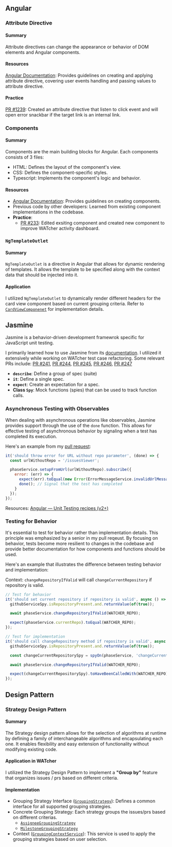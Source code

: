 ## Angular

### Attribute Directive
#### Summary
Attribute directives can change the appearance or behavior of DOM elements and Angular components.
#### Resources
[Angular Documentation](https://angular.io/guide/attribute-directives): Provides guidelines on creating and applying attribute directive, covering user events handling and passing values to attribute directive.
#### Practice
[PR #1239](https://github.com/CATcher-org/CATcher/pull/1239): Created an attribute directive that listen to click event and will open error snackbar if the target link is an internal link.

### Components
#### Summary
Components are the main building blocks for Angular. Each components consists of 3 files:
  - HTML: Defines the layout of the component's view.
  - CSS: Defines the component-specific styles.
  - Typescript: Implements the component's logic and behavior.
#### Resources
- [Angular Documentation](https://angular.io/guide/component-overview): Provides guidelines on creating components.
- Previous code by other developers: Learned from existing component implementations in the codebase.
- **Practice**:
    - [PR #233](https://github.com/CATcher-org/WATcher/pull/233): Edited exsiting component and created new component to improve WATcher activity dashboard.

### `NgTemplateOutlet`
#### Summary
`NgTemplateOutlet` is a directive in Angular that allows for dynamic rendering of templates. It allows the template to be specified along with the context data that should be injected into it.

#### Application
I utilized `NgTemplateOutlet` to dynamically render different headers for the card view component based on current grouping criteria. Refer to [`CardViewComponenet`](https://github.com/CATcher-org/WATcher/blob/main/src/app/issues-viewer/card-view/card-view.component.html) for implementation details.

## Jasmine 
Jasmine is a behavior-driven development framewrok specific for JavaScript unit testing.

I primarily learned how to use Jasmine from its [documentation](https://jasmine.github.io/api/edge/global). I utilized it extensively while working on WATcher test case refactoring. Some relevant PRs include: [PR #241](https://github.com/CATcher-org/WATcher/pull/241), [PR #244](https://github.com/CATcher-org/WATcher/pull/244), [PR #245](https://github.com/CATcher-org/WATcher/pull/245), [PR #246](https://github.com/CATcher-org/WATcher/pull/246), [PR #247](https://github.com/CATcher-org/WATcher/pull/247)

- **`describe`**: Define a group of spec (suite)
- **`it`**: Define a single spec.
- **`expect`**: Create an expectation for a spec.
- **Class `Spy`**: Mock functions (spies) that can be used to track function calls.

### Asynchronous Testing with Observables
When dealing with asynchronous operations like observables, Jasmine provides support through the use of the `done` function. This allows for effective testing of asynchronous behavior by signaling when a test has completed its execution.

Here's an example from my [pull request](https://github.com/CATcher-org/WATcher/pull/275):

```javascript
it('should throw error for URL without repo parameter', (done) => {
  const urlWithoutRepo = '/issuesViewer';

  phaseService.setupFromUrl(urlWithoutRepo).subscribe({
    error: (err) => {
      expect(err).toEqual(new Error(ErrorMessageService.invalidUrlMessage()));
      done(); // Signal that the test has completed
    }
  });
});
```
Resources: [Angular — Unit Testing recipes (v2+)](https://medium.com/google-developer-experts/angular-2-unit-testing-with-jasmine-defe20421584#59a4)

### Testing for Behavior
It's essential to test for behavior rather than implementation details. This principle was emphasized by a senior in my pull reqeust. By focusing on behavior, tests become more resilient to changes in the codebase and provide better documentation for how components and functions should be used.

Here's an example that illustrates the difference between testing behavior and implementation:

Context: `changeRepositoryIfValid` will call `changeCurrentRepository` if repository is valid.

```javascript
// Test for behavior
it('should set current repository if repository is valid', async () => {
  githubServiceSpy.isRepositoryPresent.and.returnValue(of(true));

  await phaseService.changeRepositoryIfValid(WATCHER_REPO);

  expect(phaseService.currentRepo).toEqual(WATCHER_REPO);
});

// Test for implementation
it('should call changeRepository method if repository is valid', async () => {
  githubServiceSpy.isRepositoryPresent.and.returnValue(of(true));

  const changeCurrentRepositorySpy = spyOn(phaseService, 'changeCurrentRepository');

  await phaseService.changeRepositoryIfValid(WATCHER_REPO);

  expect(changeCurrentRepositorySpy).toHaveBeenCalledWith(WATCHER_REPO);
});
```

## Design Pattern

### Strategy Design Pattern

#### Summary
The Strategy design pattern allows for the selection of algorithms at runtime by defining a family of interchangeable algorithms and encapsulating each one. It enables flexibility and easy extension of functionality without modifying existing code.

#### Application in WATcher
I utilized the Strategy Design Pattern to implement a **"Group by"** feature that organizes issues / prs based on different criteria.

#### Implementation
- Grouping Strategy Interface ([`GroupingStrategy`](https://github.com/CATcher-org/WATcher/blob/main/src/app/core/services/grouping/grouping-strategy.interface.ts)): Defines a common interface for all supported grouping strategies.
- Concrete Grouping Strategy: Each strategy groups the issues/prs based on different criterias.
  - [`AssigneeGroupingStrategy`](https://github.com/CATcher-org/WATcher/blob/main/src/app/core/services/grouping/assignee-grouping-strategy.service.ts)
  - [`MilestoneGroupingStrategy`](https://github.com/CATcher-org/WATcher/blob/main/src/app/core/services/grouping/milestone-grouping-strategy.service.ts)
- Context ([`GroupingContextService`](https://github.com/CATcher-org/WATcher/blob/main/src/app/core/services/grouping/grouping-context.service.ts)): This service is used to apply the grouping strategies based on user selection.